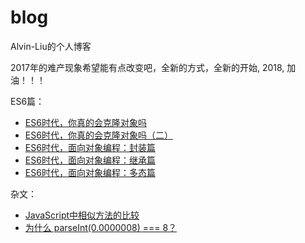 # blog

Alvin-Liu的个人博客

2017年的难产现象希望能有点改变吧，全新的方式，全新的开始, 2018, 加油！！！

ES6篇：

- [ES6时代，你真的会克隆对象吗](https://github.com/Alvin-Liu/Blog/issues/8 "ES6时代，你真的会克隆对象吗")
- [ES6时代，你真的会克隆对象吗（二）](https://github.com/Alvin-Liu/Blog/issues/9 "ES6时代，你真的会克隆对象吗（二）")
- [ES6时代，面向对象编程：封装篇](https://github.com/Alvin-Liu/Blog/issues/10 "ES6时代，面向对象编程：封装篇")
- [ES6时代，面向对象编程：继承篇](https://github.com/Alvin-Liu/Blog/issues/11 "ES6时代，面向对象编程：继承篇")
- [ES6时代，面向对象编程：多态篇](https://github.com/Alvin-Liu/Blog/issues/12 "ES6时代，面向对象编程：多态篇")

杂文：

- [JavaScript中相似方法的比较](https://github.com/Alvin-Liu/Blog/issues/7 "JavaScript中相似方法的比较")
- [为什么 parseInt(0.0000008) === 8？](https://github.com/Alvin-Liu/Blog/issues/6 "为什么 parseInt(0.0000008) === 8？")

